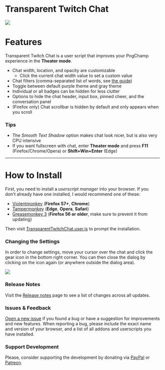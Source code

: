 # Transparent Twitch Chat

![](https://repo.chylex.com/transparent-twitch-chat.png?)

# Features

Transparent Twitch Chat is a user script that improves your PogChamp experience in the **Theater mode**.

* Chat width, location, and opacity are customizable
  * Click the current chat width value to set a custom value
* Chat filters (comma-separated list of words, see [the guide](https://github.com/chylex/Transparent-Twitch-Chat/wiki/Chat-Filters))
* Toggle between default purple theme and gray theme
* Individual or all badges can be hidden for less clutter
* Options to hide the chat header, input box, pinned cheer, and the conversation panel
* (Firefox only) Chat scrollbar is hidden by default and only appears when you scroll

### Tips

* The *Smooth Text Shadow* option makes chat look nicer, but is also very CPU intensive
* If you want fullscreen with chat, enter **Theater mode** and press **F11** (Firefox/Chrome/Opera) or **Shift+Win+Enter** (Edge)

---

# How to Install

First, you need to install a *userscript manager* into your browser. If you don't already have one installed, I would recommend one of these:

* [Violentmonkey](https://violentmonkey.github.io/get-it/) (**Firefox 57+**, **Chrome**)
* [Tampermonkey](https://tampermonkey.net/) (**Edge**, **Opera**, **Safari**)
* [Greasemonkey 3](https://addons.mozilla.org/en-US/firefox/addon/greasemonkey/versions/?page=1#version-3.17) (**Firefox 56 or older**, make sure to prevent it from updating)

Then visit [TransparentTwitchChat.user.js](https://github.com/chylex/Transparent-Twitch-Chat/raw/master/dist/TransparentTwitchChat.user.js) to prompt the installation.

### Changing the Settings

In order to change settings, move your cursor over the chat and click the gear icon in the bottom right corner. You can then close the dialog by clicking on the icon again (or anywhere outside the dialog area).

![](https://repo.chylex.com/transparent-twitch-chat-settings.png?v=1)

### Release Notes

Visit the [Release notes](https://github.com/chylex/Transparent-Twitch-Chat/wiki/Release-Notes) page to see a list of changes across all updates.

### Issues & Feedback

[Open a new issue](https://github.com/chylex/Transparent-Twitch-Chat/issues) if you found a bug or have a suggestion for improvements and new features. When reporting a bug, please include the exact name and version of your browser, and a list of all addons and userscripts you have installed.

### Support Development

Please, consider supporting the development by donating via [PayPal](https://paypal.me/chylex) or [Patreon](https://www.patreon.com/chylex).
